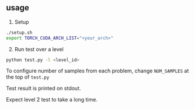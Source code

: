 ## usage
1. Setup
```sh
./setup.sh
export TORCH_CUDA_ARCH_LIST="<your_arch>"
```
2. Run test over a level
```sh
python test.py -l <level_id>
```

To configure number of samples from each problem, change `NUM_SAMPLES` at the top of `test.py`

Test result is printed on stdout. 

Expect level 2 test to take a long time. 
